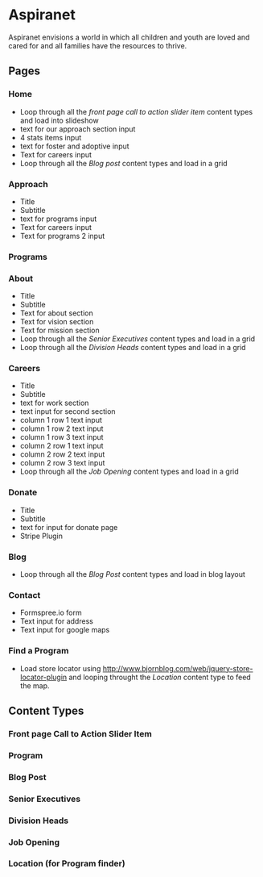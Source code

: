 # Aspiranet
Aspiranet envisions a world in which all children and youth are loved and cared for and all families have the resources to thrive.

## Pages

### Home
- Loop through all the *front page call to action slider item* content types and load into slideshow
- text for our approach section input
- 4 stats items input
- text for foster and adoptive input
- Text for careers input
- Loop through all the *Blog post* content types and load in a grid

### Approach
- Title
- Subtitle
- text for programs input
- Text for careers input
- Text for programs 2 input

### Programs

### About
- Title
- Subtitle
- Text for about section
- Text for vision section
- Text for mission section
- Loop through all the *Senior Executives* content types and load in a grid
- Loop through all the *Division Heads* content types and load in a grid

### Careers
- Title
- Subtitle
- text for work section
- text input for second section
- column 1 row 1 text input
- column 1 row 2 text input
- column 1 row 3 text input
- column 2 row 1 text input
- column 2 row 2 text input
- column 2 row 3 text input
- Loop through all the *Job Opening* content types and load in a grid

### Donate
- Title
- Subtitle
- text for input for donate page
- Stripe Plugin

### Blog
- Loop through all the *Blog Post* content types and load in blog layout

### Contact
- Formspree.io form
- Text input for address
- Text input for google maps

### Find a Program
- Load store locator using http://www.bjornblog.com/web/jquery-store-locator-plugin and looping throught the *Location* content type to feed the map.

## Content Types

### Front page Call to Action Slider Item
### Program
### Blog Post
### Senior Executives
### Division Heads
### Job Opening
### Location (for Program finder)